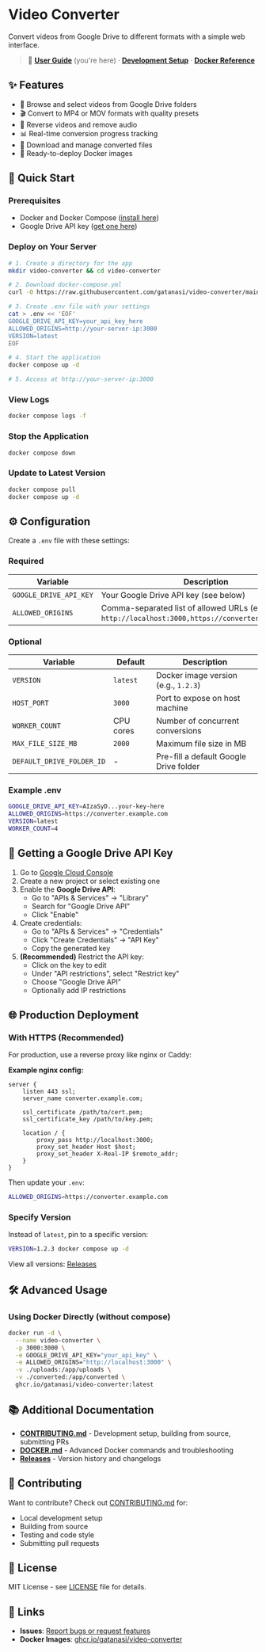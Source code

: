 # Video Converter

Convert videos from Google Drive to different formats with a simple web interface.

> 📖 **[User Guide](#)** (you're here) · **[Development Setup](CONTRIBUTING.md)** · **[Docker Reference](DOCKER.md)**

## ✨ Features

- 📁 Browse and select videos from Google Drive folders
- 🎬 Convert to MP4 or MOV formats with quality presets
- 🔄 Reverse videos and remove audio
- 📊 Real-time conversion progress tracking
- 💾 Download and manage converted files
- 🐳 Ready-to-deploy Docker images

## 🚀 Quick Start

### Prerequisites

- Docker and Docker Compose ([install here](https://docs.docker.com/get-docker/))
- Google Drive API key ([get one here](#getting-a-google-drive-api-key))

### Deploy on Your Server

```bash
# 1. Create a directory for the app
mkdir video-converter && cd video-converter

# 2. Download docker-compose.yml
curl -O https://raw.githubusercontent.com/gatanasi/video-converter/main/docker-compose.yml

# 3. Create .env file with your settings
cat > .env << 'EOF'
GOOGLE_DRIVE_API_KEY=your_api_key_here
ALLOWED_ORIGINS=http://your-server-ip:3000
VERSION=latest
EOF

# 4. Start the application
docker compose up -d

# 5. Access at http://your-server-ip:3000
```

### View Logs

```bash
docker compose logs -f
```

### Stop the Application

```bash
docker compose down
```

### Update to Latest Version

```bash
docker compose pull
docker compose up -d
```

## ⚙️ Configuration

Create a `.env` file with these settings:

### Required

| Variable | Description |
|----------|-------------|
| `GOOGLE_DRIVE_API_KEY` | Your Google Drive API key (see below) |
| `ALLOWED_ORIGINS` | Comma-separated list of allowed URLs (e.g., `http://localhost:3000,https://converter.example.com`) |

### Optional

| Variable | Default | Description |
|----------|---------|-------------|
| `VERSION` | `latest` | Docker image version (e.g., `1.2.3`) |
| `HOST_PORT` | `3000` | Port to expose on host machine |
| `WORKER_COUNT` | CPU cores | Number of concurrent conversions |
| `MAX_FILE_SIZE_MB` | `2000` | Maximum file size in MB |
| `DEFAULT_DRIVE_FOLDER_ID` | - | Pre-fill a default Google Drive folder |

### Example .env

```bash
GOOGLE_DRIVE_API_KEY=AIzaSyD...your-key-here
ALLOWED_ORIGINS=https://converter.example.com
VERSION=latest
WORKER_COUNT=4
```

## 🔑 Getting a Google Drive API Key

1. Go to [Google Cloud Console](https://console.cloud.google.com/)
2. Create a new project or select existing one
3. Enable the **Google Drive API**:
   - Go to "APIs & Services" → "Library"
   - Search for "Google Drive API"
   - Click "Enable"
4. Create credentials:
   - Go to "APIs & Services" → "Credentials"
   - Click "Create Credentials" → "API Key"
   - Copy the generated key
5. **(Recommended)** Restrict the API key:
   - Click on the key to edit
   - Under "API restrictions", select "Restrict key"
   - Choose "Google Drive API"
   - Optionally add IP restrictions

## 🌐 Production Deployment

### With HTTPS (Recommended)

For production, use a reverse proxy like nginx or Caddy:

**Example nginx config:**
```nginx
server {
    listen 443 ssl;
    server_name converter.example.com;
    
    ssl_certificate /path/to/cert.pem;
    ssl_certificate_key /path/to/key.pem;
    
    location / {
        proxy_pass http://localhost:3000;
        proxy_set_header Host $host;
        proxy_set_header X-Real-IP $remote_addr;
    }
}
```

Then update your `.env`:
```bash
ALLOWED_ORIGINS=https://converter.example.com
```

### Specify Version

Instead of `latest`, pin to a specific version:

```bash
VERSION=1.2.3 docker compose up -d
```

View all versions: [Releases](https://github.com/gatanasi/video-converter/releases)

## 🛠️ Advanced Usage

### Using Docker Directly (without compose)

```bash
docker run -d \
  --name video-converter \
  -p 3000:3000 \
  -e GOOGLE_DRIVE_API_KEY="your_api_key" \
  -e ALLOWED_ORIGINS="http://localhost:3000" \
  -v ./uploads:/app/uploads \
  -v ./converted:/app/converted \
  ghcr.io/gatanasi/video-converter:latest
```

## 📚 Additional Documentation

- **[CONTRIBUTING.md](CONTRIBUTING.md)** - Development setup, building from source, submitting PRs
- **[DOCKER.md](DOCKER.md)** - Advanced Docker commands and troubleshooting
- **[Releases](https://github.com/gatanasi/video-converter/releases)** - Version history and changelogs

## 🤝 Contributing

Want to contribute? Check out [CONTRIBUTING.md](CONTRIBUTING.md) for:
- Local development setup
- Building from source
- Testing and code style
- Submitting pull requests

## 📄 License

MIT License - see [LICENSE](LICENSE) file for details.

## 🔗 Links

- **Issues**: [Report bugs or request features](https://github.com/gatanasi/video-converter/issues)
- **Docker Images**: [ghcr.io/gatanasi/video-converter](https://github.com/gatanasi/video-converter/pkgs/container/video-converter)

